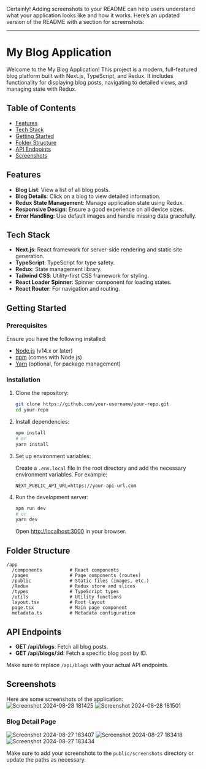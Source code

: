 Certainly! Adding screenshots to your README can help users understand what your application looks like and how it works. Here’s an updated version of the README with a section for screenshots:

---

# My Blog Application

Welcome to the My Blog Application! This project is a modern, full-featured blog platform built with Next.js, TypeScript, and Redux. It includes functionality for displaying blog posts, navigating to detailed views, and managing state with Redux.

## Table of Contents

- [Features](#features)
- [Tech Stack](#tech-stack)
- [Getting Started](#getting-started)
- [Folder Structure](#folder-structure)
- [API Endpoints](#api-endpoints)
- [Screenshots](#screenshots)


## Features

- **Blog List**: View a list of all blog posts.
- **Blog Details**: Click on a blog to view detailed information.
- **Redux State Management**: Manage application state using Redux.
- **Responsive Design**: Ensure a good experience on all device sizes.
- **Error Handling**: Use default images and handle missing data gracefully.

## Tech Stack

- **Next.js**: React framework for server-side rendering and static site generation.
- **TypeScript**: TypeScript for type safety.
- **Redux**: State management library.
- **Tailwind CSS**: Utility-first CSS framework for styling.
- **React Loader Spinner**: Spinner component for loading states.
- **React Router**: For navigation and routing.

## Getting Started

### Prerequisites

Ensure you have the following installed:

- [Node.js](https://nodejs.org/) (v14.x or later)
- [npm](https://www.npmjs.com/) (comes with Node.js)
- [Yarn](https://classic.yarnpkg.com/) (optional, for package management)

### Installation

1. Clone the repository:

    ```bash
    git clone https://github.com/your-username/your-repo.git
    cd your-repo
    ```

2. Install dependencies:

    ```bash
    npm install
    # or
    yarn install
    ```

3. Set up environment variables:

    Create a `.env.local` file in the root directory and add the necessary environment variables. For example:

    ```plaintext
    NEXT_PUBLIC_API_URL=https://your-api-url.com
    ```

4. Run the development server:

    ```bash
    npm run dev
    # or
    yarn dev
    ```

    Open [http://localhost:3000](http://localhost:3000) in your browser.

## Folder Structure

```
/app
  /components          # React components
  /pages               # Page components (routes)
  /public              # Static files (images, etc.)
  /Redux               # Redux store and slices
  /types               # TypeScript types
  /utils               # Utility functions
  layout.tsx           # Root layout
  page.tsx             # Main page component
  metadata.ts          # Metadata configuration
```

## API Endpoints

- **GET /api/blogs**: Fetch all blog posts.
- **GET /api/blogs/:id**: Fetch a specific blog post by ID.

Make sure to replace `/api/blogs` with your actual API endpoints.

## Screenshots

Here are some screenshots of the application:
![Screenshot 2024-08-28 181425](https://github.com/user-attachments/assets/0f8b85d3-33c4-4e4f-b1ba-83a7788311e7)
![Screenshot 2024-08-28 181501](https://github.com/user-attachments/assets/31da7e00-2cc7-42c3-966f-9aa0fe86a47d)

### Blog Detail Page

![Screenshot 2024-08-27 183407](https://github.com/user-attachments/assets/e02ceda7-b977-4ae8-80d0-52964bf85038)
![Screenshot 2024-08-27 183418](https://github.com/user-attachments/assets/f785c59a-0175-4496-8621-64071678a37f)
![Screenshot 2024-08-27 183434](https://github.com/user-attachments/assets/20c12301-b4cc-4bed-a12a-54f9f38766fd)


Make sure to add your screenshots to the `public/screenshots` directory or update the paths as necessary.



